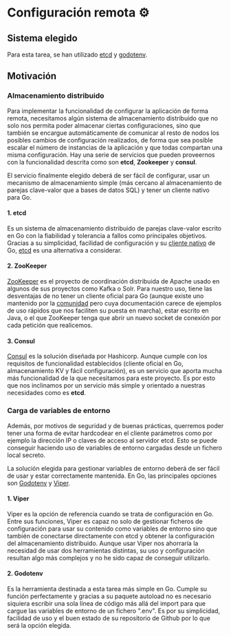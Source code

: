 # Configuración remota :gear:
## Sistema elegido
Para esta tarea, se han utilizado [etcd](https://etcd.io/) y [godotenv](https://github.com/joho/godotenv).
## Motivación
### Almacenamiento distribuido
Para implementar la funcionalidad de configurar la aplicación de forma remota, necesitamos algún sistema de almacenamiento distribuido que no solo nos permita poder almacenar ciertas configuraciones, sino que también se encargue automáticamente de comunicar al resto de nodos los posibles cambios de configuración realizados, de forma que sea posible escalar el número de instancias de la aplicación y que todas compartan una misma configuración. Hay una serie de servicios que pueden proveernos con la funcionalidad descrita como son **etcd**, **Zookeeper** y **consul**.

El servicio finalmente elegido deberá de ser fácil de configurar, usar un mecanismo de almacenamiento simple (más cercano al almacenamiento de parejas clave-valor que a bases de datos SQL) y tener un cliente nativo para Go.
#### 1. etcd
Es un sistema de almacenamiento distribuido de parejas clave-valor escrito en Go con la fiabilidad y tolerancia a fallos como principales objetivos. Gracias a su simplicidad, facilidad de configuración y su [cliente nativo](https://pkg.go.dev/go.etcd.io/etcd/clientv3) de Go, [etcd](https://etcd.io/) es una alternativa a considerar.
#### 2. ZooKeeper
[ZooKeeper](https://zookeeper.apache.org/) es el proyecto de coordinación distribuida de Apache usado en algunos de sus proyectos como Kafka o Solr. Para nuestro uso, tiene las desventajas de no tener un cliente oficial para Go (aunque existe uno mantenido por la [comunidad](https://github.com/go-zookeeper/zk) pero cuya documentación carece de ejemplos de uso rápidos que nos faciliten su puesta en marcha), estar escrito en Java, o el que ZooKeeper tenga que abrir un nuevo socket de conexión por cada petición que realicemos.
#### 3. Consul
[Consul](https://www.consul.io/) es la solución diseñada por Hashicorp. Aunque cumple con los requisitos de funcionalidad establecidos (cliente oficial en Go, almacenamiento KV y fácil configuración), es un servicio que aporta mucha más funcionalidad de la que necesitamos para este proyecto. Es por esto que nos inclinamos por un servicio más simple y orientado a nuestras necesidades como es **etcd**.

### Carga de variables de entorno
Además, por motivos de seguridad y de buenas prácticas, querremos poder tener una forma de evitar hardcodear en el cliente parámetros como por ejemplo la dirección IP o claves de acceso al servidor etcd. Esto se puede conseguir haciendo uso de variables de entorno cargadas desde un fichero local secreto.

La solución elegida para gestionar variables de entorno deberá de ser fácil de usar y estar correctamente mantenida. En Go, las principales opciones son [Godotenv](https://github.com/joho/godotenv) y [Viper](https://github.com/spf13/viper).
#### 1. Viper
Viper es la opción de referencia cuando se trata de configuración en Go. Entre sus funciones, Viper es capaz no solo de gestionar ficheros de configuración para usar su contenido como variables de entorno sino que también de conectarse directamente con etcd y obtener la configuración del almacenamiento distribuido. Aunque usar Viper nos ahorraría la necesidad de usar dos herramientas distintas, su uso y configuración resultan algo más complejos y no he sido capaz de conseguir utilizarlo.
#### 2. Godotenv
Es la herramienta destinada a esta tarea más simple en Go. Cumple su función perfectamente y gracias a su paquete autoload no es necesario siquiera escribir una sola línea de código más allá del import para que cargue las variables de entorno de un fichero ".env". Es por su simplicidad, facilidad de uso y el buen estado de su repositorio de Github por lo que será la opción elegida.
